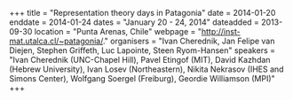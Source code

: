 +++
title = "Representation theory days in Patagonia"
date = 2014-01-20
enddate = 2014-01-24
dates = "January 20 - 24, 2014"
dateadded = 2013-09-30
location = "Punta Arenas, Chile"
webpage = "http://inst-mat.utalca.cl/~patagonia/."
organisers = "Ivan Cherednik, Jan Felipe van Diejen, Stephen Griffeth, Luc Lapointe, Steen Ryom-Hansen"
speakers = "Ivan Cherednik (UNC-Chapel Hill), Pavel Etingof (MIT), David Kazhdan (Hebrew University), Ivan Losev (Northeastern), Nikita Nekrasov (IHES and Simons Center), Wolfgang Soergel (Freiburg), Geordie Williamson (MPI)"
+++
